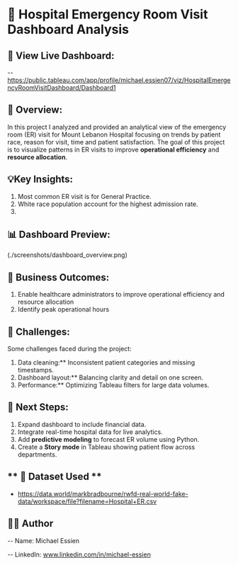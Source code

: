 # 🏥 Hospital Emergency Room Visit Dashboard Analysis 

## 🔗 View Live Dashboard:

-- https://public.tableau.com/app/profile/michael.essien07/viz/HospitalEmergencyRoomVisitDashboard/Dashboard1


 ## 📘 Overview: 

In this project I analyzed and provided an analytical view of the emergency room (ER) visit for Mount Lebanon Hospital focusing on trends by patient race, reason for visit, time and patient satisfaction. The goal of this project is to visualize patterns in ER visits to improve **operational efficiency** and **resource allocation**.


## 💡Key Insights: 

1. Most common ER visit is for General Practice.
2. White race population account for the highest admission rate.
3. 


## 📊 Dashboard Preview:
(./screenshots/dashboard_overview.png)


## 🚀 Business Outcomes:

1. Enable healthcare administrators to improve operational efficiency and resource allocation
2. Identify peak operational hours


## 🚧 Challenges: 

Some challenges faced during the project:
1. Data cleaning:** Inconsistent patient categories and missing timestamps.
2. Dashboard layout:** Balancing clarity and detail on one screen.
3. Performance:** Optimizing Tableau filters for large data volumes.


## 🧩 Next Steps: 

1. Expand dashboard to include financial data.
2. Integrate real-time hospital data for live analytics.
2. Add **predictive modeling** to forecast ER volume using Python.
3. Create a **Story mode** in Tableau showing patient flow across departments.


## ** 📁 Dataset Used **
- https://data.world/markbradbourne/rwfd-real-world-fake-data/workspace/file?filename=Hospital+ER.csv


## 🧑‍💻 Author

-- Name: Michael Essien

-- LinkedIn: www.linkedin.com/in/michael-essien  
